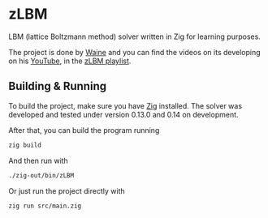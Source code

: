 # zLBM

LBM (lattice Boltzmann method) solver written in Zig for learning purposes.

The project is done by [Waine](https://github.com/wainejr/) and you can find the videos on its developing on his [YouTube](https://www.youtube.com/@waine_jr), in the [zLBM playlist](https://www.youtube.com/watch?v=BZobw0vnSHo&list=PL2WQTg3Tx5wO79IqfPwQhvgTqZsfIob9V).

## Building & Running

To build the project, make sure you have [Zig](https://ziglang.org/) installed.
The solver was developed and tested under version 0.13.0 and 0.14 on development.

After that, you can build the program running

```bash
zig build
```

And then run with

```bash
./zig-out/bin/zLBM
```

Or just run the project directly with

```bash
zig run src/main.zig
```
